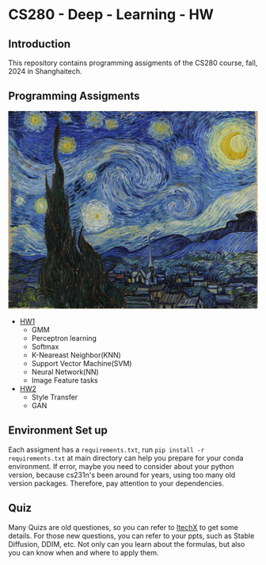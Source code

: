 # CS280 - Deep - Learning - HW

## Introduction

This repository contains programming assigments of the CS280 course, fall, 2024 in Shanghaitech.

## Programming Assigments

![sd](\CS280-Fall24-Assignment2\styles\starry_night.jpg)

- [HW1](https://github.com/wangyf9/CS280-Deep-Learning/tree/main/CS280-Fall24-Assignment1)
  - GMM
  - Perceptron learning
  - Softmax
  - K-Neareast Neighbor(KNN)
  - Support Vector Machine(SVM)
  - Neural Network(NN)
  - Image Feature tasks
- [HW2](https://github.com/wangyf9/CS280-Deep-Learning/tree/main/CS280-Fall24-Assignment2)
  - Style Transfer
  - GAN

## Environment Set up

Each assigment has a `requirements.txt`, run `pip install -r requirements.txt` at main directory can help you prepare for your conda environment. If error, maybe you need to consider about your python version, 
because cs231n's been around for years, using too many old version packages. Therefore, pay attention to your dependencies.

## Quiz

Many Quizs are old questiones, so you can refer to [ItechX](https://i-techx.github.io/iTechX/courses?course_code=CS280) to get some details.
 For those new questions, you can refer to your ppts, such as Stable Diffusion, DDIM, etc. Not only can you learn about the formulas, but also you can know when and where to apply them.